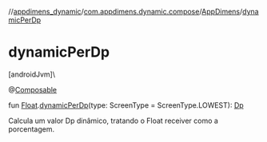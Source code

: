 //[appdimens_dynamic](../../../index.md)/[com.appdimens.dynamic.compose](../index.md)/[AppDimens](index.md)/[dynamicPerDp](dynamic-per-dp.md)

# dynamicPerDp

[androidJvm]\

@[Composable](https://developer.android.com/reference/kotlin/androidx/compose/runtime/Composable.html)

fun [Float](https://kotlinlang.org/api/core/kotlin-stdlib/kotlin/-float/index.html).[dynamicPerDp](dynamic-per-dp.md)(type: ScreenType = ScreenType.LOWEST): [Dp](https://developer.android.com/reference/kotlin/androidx/compose/ui/unit/Dp.html)

Calcula um valor Dp dinâmico, tratando o Float receiver como a porcentagem.